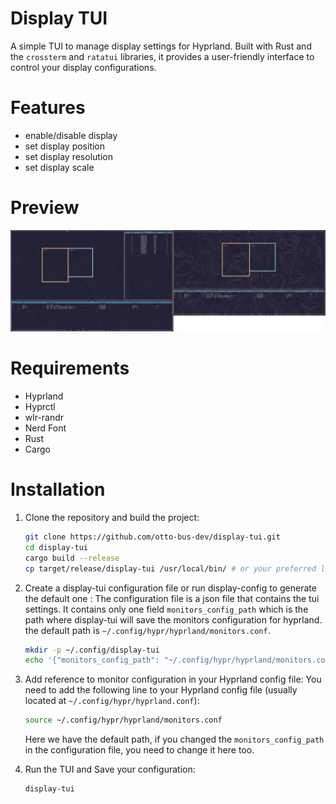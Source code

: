 # Display TUI

A simple TUI to manage display settings for Hyprland.
Built with Rust and the `crossterm` and `ratatui` libraries, it provides a user-friendly interface to control your display configurations.

# Features

- enable/disable display
- set display position
- set display resolution
- set display scale

# Preview

![Preview of Display TUI](/assets/preview.png)

# Requirements

- Hyprland
- Hyprctl
- wlr-randr
- Nerd Font
- Rust
- Cargo

# Installation

1. Clone the repository and build the project:
   ```bash
   git clone https://github.com/otto-bus-dev/display-tui.git
   cd display-tui
   cargo build --release
   cp target/release/display-tui /usr/local/bin/ # or your preferred location
   ```
2. Create a display-tui configuration file or run display-config to generate the default one :
   The configuration file is a json file that contains the tui settings.
   It contains only one field `monitors_config_path` which is the path where display-tui will save the monitors configuration for hyprland.
   the default path is `~/.config/hypr/hyprland/monitors.conf`.

   ```bash
   mkdir -p ~/.config/display-tui
   echo '{"monitors_config_path": "~/.config/hypr/hyprland/monitors.conf"}' > ~/.config/display-tui/config.json
   ```

3. Add reference to monitor configuration in your Hyprland config file:
   You need to add the following line to your Hyprland config file (usually located at `~/.config/hypr/hyprland.conf`):

   ```bash
   source ~/.config/hypr/hyprland/monitors.conf
   ```

   Here we have the default path, if you changed the `monitors_config_path` in the configuration file, you need to change it here too.

4. Run the TUI and Save your configuration:
   ```bash
   display-tui
   ```
